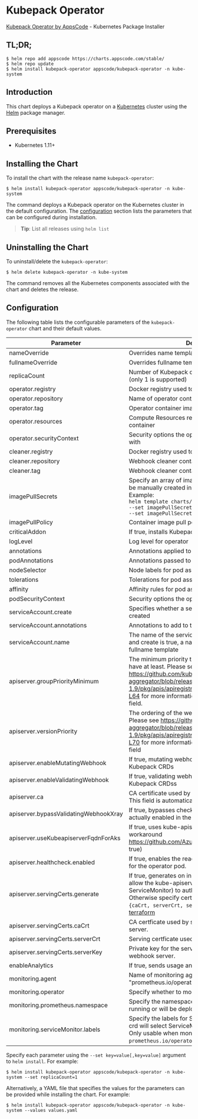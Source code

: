 # Kubepack Operator

[Kubepack Operator by AppsCode](https://github.com/kubepack) - Kubernetes Package Installer

## TL;DR;

```console
$ helm repo add appscode https://charts.appscode.com/stable/
$ helm repo update
$ helm install kubepack-operator appscode/kubepack-operator -n kube-system
```

## Introduction

This chart deploys a Kubepack operator on a [Kubernetes](http://kubernetes.io) cluster using the [Helm](https://helm.sh) package manager.

## Prerequisites

- Kubernetes 1.11+

## Installing the Chart

To install the chart with the release name `kubepack-operator`:

```console
$ helm install kubepack-operator appscode/kubepack-operator -n kube-system
```

The command deploys a Kubepack operator on the Kubernetes cluster in the default configuration. The [configuration](#configuration) section lists the parameters that can be configured during installation.

> **Tip**: List all releases using `helm list`

## Uninstalling the Chart

To uninstall/delete the `kubepack-operator`:

```console
$ helm delete kubepack-operator -n kube-system
```

The command removes all the Kubernetes components associated with the chart and deletes the release.

## Configuration

The following table lists the configurable parameters of the `kubepack-operator` chart and their default values.

|               Parameter               |                                                                                                                                                                           Description                                                                                                                                                                            |                                Default                                |
|---------------------------------------|------------------------------------------------------------------------------------------------------------------------------------------------------------------------------------------------------------------------------------------------------------------------------------------------------------------------------------------------------------------|-----------------------------------------------------------------------|
| nameOverride                          | Overrides name template                                                                                                                                                                                                                                                                                                                                          | `""`                                                                  |
| fullnameOverride                      | Overrides fullname template                                                                                                                                                                                                                                                                                                                                      | `""`                                                                  |
| replicaCount                          | Number of Kubepack operator replicas to create (only 1 is supported)                                                                                                                                                                                                                                                                                             | `1`                                                                   |
| operator.registry                     | Docker registry used to pull operator image                                                                                                                                                                                                                                                                                                                      | `kubepack`                                                            |
| operator.repository                   | Name of operator container image                                                                                                                                                                                                                                                                                                                                 | `kubepack-operator`                                                   |
| operator.tag                          | Operator container image tag                                                                                                                                                                                                                                                                                                                                     | `v0.1.0`                                                              |
| operator.resources                    | Compute Resources required by the operator container                                                                                                                                                                                                                                                                                                             | `{}`                                                                  |
| operator.securityContext              | Security options the operator container should run with                                                                                                                                                                                                                                                                                                          | `{}`                                                                  |
| cleaner.registry                      | Docker registry used to pull Webhook cleaner image                                                                                                                                                                                                                                                                                                               | `appscode`                                                            |
| cleaner.repository                    | Webhook cleaner container image                                                                                                                                                                                                                                                                                                                                  | `kubectl`                                                             |
| cleaner.tag                           | Webhook cleaner container image tag                                                                                                                                                                                                                                                                                                                              | `v1.16`                                                               |
| imagePullSecrets                      | Specify an array of imagePullSecrets. Secrets must be manually created in the namespace. <br> Example: <br> `helm template charts/kubepack-operator \` <br> `--set imagePullSecrets[0].name=sec0 \` <br> `--set imagePullSecrets[1].name=sec1`                                                                                                                   | `[]`                                                                  |
| imagePullPolicy                       | Container image pull policy                                                                                                                                                                                                                                                                                                                                      | `IfNotPresent`                                                        |
| criticalAddon                         | If true, installs Kubepack operator as critical addon                                                                                                                                                                                                                                                                                                            | `false`                                                               |
| logLevel                              | Log level for operator                                                                                                                                                                                                                                                                                                                                           | `3`                                                                   |
| annotations                           | Annotations applied to operator deployment                                                                                                                                                                                                                                                                                                                       | `{}`                                                                  |
| podAnnotations                        | Annotations passed to operator pod(s).                                                                                                                                                                                                                                                                                                                           | `{}`                                                                  |
| nodeSelector                          | Node labels for pod assignment                                                                                                                                                                                                                                                                                                                                   | `{"beta.kubernetes.io/arch":"amd64","beta.kubernetes.io/os":"linux"}` |
| tolerations                           | Tolerations for pod assignment                                                                                                                                                                                                                                                                                                                                   | `[]`                                                                  |
| affinity                              | Affinity rules for pod assignment                                                                                                                                                                                                                                                                                                                                | `{}`                                                                  |
| podSecurityContext                    | Security options the operator pod should run with.                                                                                                                                                                                                                                                                                                               | `{"fsGroup":65535}`                                                   |
| serviceAccount.create                 | Specifies whether a service account should be created                                                                                                                                                                                                                                                                                                            | `true`                                                                |
| serviceAccount.annotations            | Annotations to add to the service account                                                                                                                                                                                                                                                                                                                        | `{}`                                                                  |
| serviceAccount.name                   | The name of the service account to use. If not set and create is true, a name is generated using the fullname template                                                                                                                                                                                                                                           | ``                                                                    |
| apiserver.groupPriorityMinimum        | The minimum priority the webhook api group should have at least. Please see https://github.com/kubernetes/kube-aggregator/blob/release-1.9/pkg/apis/apiregistration/v1beta1/types.go#L58-L64 for more information on proper values of this field.                                                                                                                | `10000`                                                               |
| apiserver.versionPriority             | The ordering of the webhook api inside of the group. Please see https://github.com/kubernetes/kube-aggregator/blob/release-1.9/pkg/apis/apiregistration/v1beta1/types.go#L66-L70 for more information on proper values of this field                                                                                                                             | `15`                                                                  |
| apiserver.enableMutatingWebhook       | If true, mutating webhook is configured for Kubepack CRDs                                                                                                                                                                                                                                                                                                        | `false`                                                               |
| apiserver.enableValidatingWebhook     | If true, validating webhook is configured for Kubepack CRDss                                                                                                                                                                                                                                                                                                     | `false`                                                               |
| apiserver.ca                          | CA certificate used by the Kubernetes api server. This field is automatically assigned by the operator.                                                                                                                                                                                                                                                          | `not-ca-cert`                                                         |
| apiserver.bypassValidatingWebhookXray | If true, bypasses checks that validating webhook is actually enabled in the Kubernetes cluster.                                                                                                                                                                                                                                                                  | `false`                                                               |
| apiserver.useKubeapiserverFqdnForAks  | If true, uses kube-apiserver FQDN for AKS cluster to workaround https://github.com/Azure/AKS/issues/522 (default true)                                                                                                                                                                                                                                           | `true`                                                                |
| apiserver.healthcheck.enabled         | If true, enables the readiness and liveliness probes for the operator pod.                                                                                                                                                                                                                                                                                       | `false`                                                               |
| apiserver.servingCerts.generate       | If true, generates on install/upgrade the certs that allow the kube-apiserver (and potentially ServiceMonitor) to authenticate operators pods. Otherwise specify certs in `apiserver.servingCerts.{caCrt, serverCrt, serverKey}`. See also: [example terraform](https://github.com/kubepack/installer/blob/master/charts/kubepack-operator/example-terraform.tf) | `true`                                                                |
| apiserver.servingCerts.caCrt          | CA certficate used by serving certificate of webhook server.                                                                                                                                                                                                                                                                                                     | `""`                                                                  |
| apiserver.servingCerts.serverCrt      | Serving certficate used by webhook server.                                                                                                                                                                                                                                                                                                                       | `""`                                                                  |
| apiserver.servingCerts.serverKey      | Private key for the serving certificate used by webhook server.                                                                                                                                                                                                                                                                                                  | `""`                                                                  |
| enableAnalytics                       | If true, sends usage analytics                                                                                                                                                                                                                                                                                                                                   | `true`                                                                |
| monitoring.agent                      | Name of monitoring agent (either "prometheus.io/operator" or "prometheus.io/builtin")                                                                                                                                                                                                                                                                            | `"none"`                                                              |
| monitoring.operator                   | Specify whether to monitor Kubepack operator                                                                                                                                                                                                                                                                                                                     | `false`                                                               |
| monitoring.prometheus.namespace       | Specify the namespace where Prometheus server is running or will be deployed.                                                                                                                                                                                                                                                                                    | `""`                                                                  |
| monitoring.serviceMonitor.labels      | Specify the labels for ServiceMonitor. Prometheus crd will select ServiceMonitor using these labels. Only usable when monitoring agent is `prometheus.io/operator`.                                                                                                                                                                                              | `{}`                                                                  |


Specify each parameter using the `--set key=value[,key=value]` argument to `helm install`. For example:

```console
$ helm install kubepack-operator appscode/kubepack-operator -n kube-system --set replicaCount=1
```

Alternatively, a YAML file that specifies the values for the parameters can be provided while
installing the chart. For example:

```console
$ helm install kubepack-operator appscode/kubepack-operator -n kube-system --values values.yaml
```
